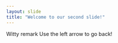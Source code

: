```yaml
---
layout: slide
title: "Welcome to our second slide!"
---
```

Witty remark
Use the left arrow to go back!
